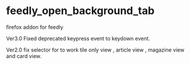 # feedly_open_background_tab
firefox addon for feedly


Ver3.0
 Fixed deprecated keypress event to keydown event. 
 
Ver2.0
 fix selector for to work tile only view , article view , magazine view and card view.
